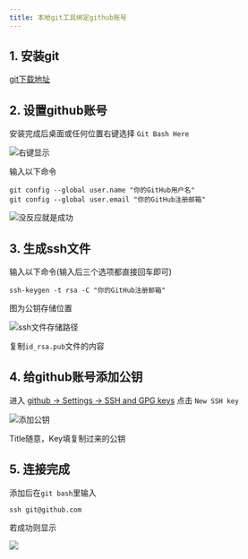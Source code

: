 ```yaml
---
title: 本地git工具绑定github账号
---
```


## 1. 安装git

[git下载地址](https://git-scm.com/downloads)

## 2. 设置github账号

安装完成后桌面或任何位置右键选择 `Git Bash Here`

![右键显示](image-20210323151756733.png)

输入以下命令

```
git config --global user.name "你的GitHub用户名"
git config --global user.email "你的GitHub注册邮箱"
```

![没反应就是成功](image-20210323153112909.png)

## 3. 生成ssh文件

输入以下命令(输入后三个选项都直接回车即可)

```
ssh-keygen -t rsa -C "你的GitHub注册邮箱"
```

图为公钥存储位置

![ssh文件存储路径](image-20210323154538629.png)

复制`id_rsa.pub`文件的内容

## 4. 给github账号添加公钥

进入 [github → Settings → SSH and GPG keys](https://github.com/settings/keys) 点击 `New SSH key`

![添加公钥](image-20210323155104481.png)

Title随意，Key填复制过来的公钥

## 5. 连接完成

添加后在`git bash`里输入

```
ssh git@github.com
```

若成功则显示

![](image-20210323155730994.png)